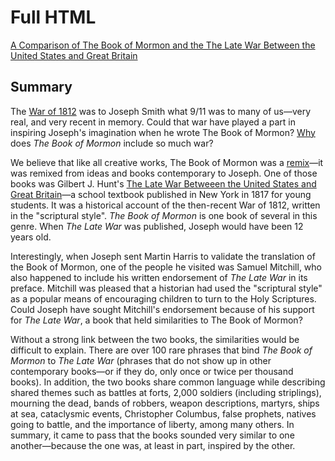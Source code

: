 # Full HTML

<a href="http://wordtree.org/the-late-war">A Comparison of The Book of Mormon and the The Late War Between the United States and Great Britain</a>

## Summary

The <a href="http://en.wikipedia.org/wiki/War_of_1812">War of 1812</a> was to Joseph Smith what 9/11 was to many of us&mdash;very real, and very recent in memory. Could that war have played a part in inspiring Joseph's imagination when he wrote The Book of Mormon? <a href="#why-war">Why</a> does <i>The Book of Mormon</i> include so much war?

We believe that like all creative works, The Book of Mormon was a <a href="http://everythingisaremix.info/">remix</a>&mdash;it was remixed from ideas and books contemporary to Joseph. One of those books was Gilbert J. Hunt's <a href="https://archive.org/details/latewarbetween_00hunt">The Late War Betweeen the United States and Great Britain</a>&mdash;a school textbook published in New York in 1817 for young students. It was a historical account of the then-recent War of 1812, written in the "scriptural style". <i>The Book of Mormon</i> is one book of several in this genre. When <i>The Late War</i> was published, Joseph would have been 12 years old.

Interestingly, when Joseph sent Martin Harris to validate the translation of the Book of Mormon, one of the people he visited was Samuel Mitchill, who also happened to include his written endorsement of <i>The Late War</i> in its preface. Mitchill was pleased that a historian had used the "scriptural style" as a popular means of encouraging children to turn to the Holy Scriptures. Could Joseph have sought Mitchill's endorsement because of his support for <i>The Late War</i>, a book that held similarities to The Book of Mormon?

Without a strong link between the two books, the similarities would be difficult to explain. There are over 100 rare phrases that bind <i>The Book of Mormon</i> to <i>The Late War</i> (phrases that do not show up in other contemporary books&mdash;or if they do, only once or twice per thousand books). In addition, the two books share common language while describing shared themes such as battles at forts, 2,000 soldiers (including striplings), mourning the dead, bands of robbers, weapon descriptions, martyrs, ships at sea, cataclysmic events, Christopher Columbus, false prophets, natives going to battle, and the importance of liberty, among many others. In summary, it came to pass that the books sounded very similar to one another&mdash;because the one was, at least in part, inspired by the other.